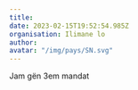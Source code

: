 ```yaml
---
title: 
date: 2023-02-15T19:52:54.985Z
organisation: Ilimane lo
author: 
avatar: "/img/pays/SN.svg"
---
```


Jam gën 3em mandat